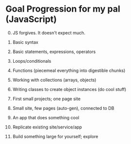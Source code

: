 # Goal Progression for my pal (JavaScript)

0. JS forgives. It doesn't expect much.

1. Basic syntax
2. Basic statements, expressions, operators
3. Loops/conditionals
4. Functions (piecemeal everything into digestible chunks)
5. Working with collections (arrays, objects)
6. Writing classes to create object instances (do cool stuff)
7. First small projects; one page site
8. Small site, few pages (auto-gen), connected to DB
9. An app that does something cool
10. Replicate existing site/service/app
11. Build something large for yourself; explore
